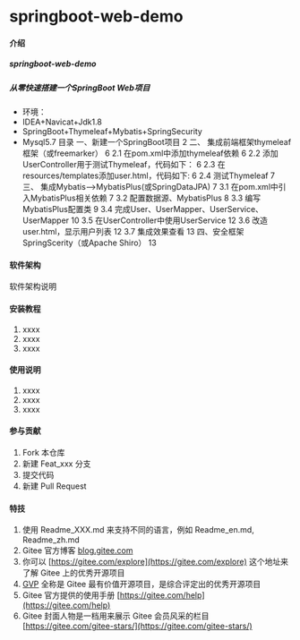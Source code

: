 # springboot-web-demo

#### 介绍
##### springboot-web-demo
##### 从零快速搭建一个SpringBoot Web项目
- 环境：
- IDEA+Navicat+Jdk1.8
- SpringBoot+Thymeleaf+Mybatis+SpringSecurity
- Mysql5.7
目录
一、新建一个SpringBoot项目	2
二、 集成前端框架thymeleaf框架（或freemarker）	6
2.1 在pom.xml中添加thymeleaf依赖	6
2.2 添加UserController用于测试Thymeleaf，代码如下：	6
2.3 在resources/templates添加user.html，代码如下:	6
2.4 测试Thymeleaf	7
三、 集成Mybatis-->MybatisPlus(或SpringDataJPA)	7
3.1 在pom.xml中引入MybatisPlus相关依赖	7
3.2 配置数据源、MybatisPlus	8
3.3 编写MybatisPlus配置类	9
3.4 完成User、UserMapper、UserService、UserMapper	10
3.5 在UserController中使用UserService	12
3.6 改造user.html，显示用户列表	12
3.7 集成效果查看	13
四、安全框架SpringScerity（或Apache Shiro）	13

#### 软件架构
软件架构说明



#### 安装教程

1.  xxxx
2.  xxxx
3.  xxxx

#### 使用说明

1.  xxxx
2.  xxxx
3.  xxxx

#### 参与贡献

1.  Fork 本仓库
2.  新建 Feat_xxx 分支
3.  提交代码
4.  新建 Pull Request


#### 特技

1.  使用 Readme\_XXX.md 来支持不同的语言，例如 Readme\_en.md, Readme\_zh.md
2.  Gitee 官方博客 [blog.gitee.com](https://blog.gitee.com)
3.  你可以 [https://gitee.com/explore](https://gitee.com/explore) 这个地址来了解 Gitee 上的优秀开源项目
4.  [GVP](https://gitee.com/gvp) 全称是 Gitee 最有价值开源项目，是综合评定出的优秀开源项目
5.  Gitee 官方提供的使用手册 [https://gitee.com/help](https://gitee.com/help)
6.  Gitee 封面人物是一档用来展示 Gitee 会员风采的栏目 [https://gitee.com/gitee-stars/](https://gitee.com/gitee-stars/)
